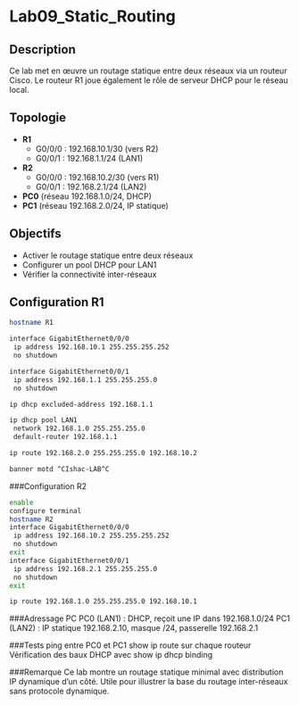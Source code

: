 # Lab09_Static_Routing

## Description  
Ce lab met en œuvre un routage statique entre deux réseaux via un routeur Cisco. Le routeur R1 joue également le rôle de serveur DHCP pour le réseau local.

## Topologie  
- **R1**
  - G0/0/0 : 192.168.10.1/30 (vers R2)
  - G0/0/1 : 192.168.1.1/24 (LAN1)
- **R2**
  - G0/0/0 : 192.168.10.2/30 (vers R1)
  - G0/0/1 : 192.168.2.1/24 (LAN2)
- **PC0** (réseau 192.168.1.0/24, DHCP)
- **PC1** (réseau 192.168.2.0/24, IP statique)

## Objectifs  
- Activer le routage statique entre deux réseaux
- Configurer un pool DHCP pour LAN1
- Vérifier la connectivité inter-réseaux

## Configuration R1
```bash
hostname R1

interface GigabitEthernet0/0/0
 ip address 192.168.10.1 255.255.255.252
 no shutdown

interface GigabitEthernet0/0/1
 ip address 192.168.1.1 255.255.255.0
 no shutdown

ip dhcp excluded-address 192.168.1.1

ip dhcp pool LAN1
 network 192.168.1.0 255.255.255.0
 default-router 192.168.1.1

ip route 192.168.2.0 255.255.255.0 192.168.10.2

banner motd ^CIshac-LAB^C
```
###Configuration R2
```bash
enable
configure terminal
hostname R2
interface GigabitEthernet0/0/0
 ip address 192.168.10.2 255.255.255.252
 no shutdown
exit
interface GigabitEthernet0/0/1
 ip address 192.168.2.1 255.255.255.0
 no shutdown
exit

ip route 192.168.1.0 255.255.255.0 192.168.10.1
```
###Adressage PC
PC0 (LAN1) : DHCP, reçoit une IP dans 192.168.1.0/24
PC1 (LAN2) : IP statique 192.168.2.10, masque /24, passerelle 192.168.2.1

###Tests
ping entre PC0 et PC1
show ip route sur chaque routeur
Vérification des baux DHCP avec show ip dhcp binding

###Remarque
Ce lab montre un routage statique minimal avec distribution IP dynamique d’un côté. Utile pour illustrer la base du routage inter-réseaux sans protocole dynamique.
